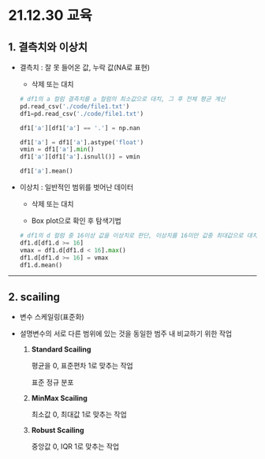 # 21.12.30 교육

## 1. 결측치와 이상치

- 결측치 : 잘 못 들어온 값, 누락 값(NA로 표현)

  - 삭제 또는 대치

  ```python
  # df1의 a 컬럼 결측치를 a 컬럼의 최소값으로 대치, 그 후 전체 평균 계산
  pd.read_csv('./code/file1.txt')
  df1=pd.read_csv('./code/file1.txt')
  
  df1['a'][df1['a'] == '.'] = np.nan
  
  df1['a'] = df1['a'].astype('float')
  vmin = df1['a'].min()
  df1['a'][df1['a'].isnull()] = vmin
  
  df1['a'].mean()
  ```

  

- 이상치 : 일반적인 범위를 벗어난 데이터

  - 삭제 또는 대치

  - Box plot으로 확인 후 탐색기법

  ```python
  # df1의 d 컬럼 중 16이상 값을 이상치로 판단, 이상치를 16미만 값중 최대값으로 대치한 후 평균 계산
  df1.d[df1.d >= 16]
  vmax = df1.d[df1.d < 16].max()
  df1.d[df1.d >= 16] = vmax
  df1.d.mean()
  ```



---

## 2. scailing

- 변수 스케일링(표준화)

- 설명변수의 서로 다른 범위에 있는 것을 동일한 범주 내 비교하기 위한 작업

  1) **Standard Scailing**

     평균을 0, 표준편차 1로 맞추는 작업

     표준 정규 분포

  2. **MinMax Scailing**

     최소값 0, 최대값 1로 맞추는 작업

  3. **Robust Scailing**

     중앙값 0, IQR 1로 맞추는 작업

  

